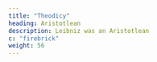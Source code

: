 ```yaml
---
title: "Theodicy"
heading: Aristotlean
description: Leibniz was an Aristotlean
c: "firebrick"
weight: 56
---
```

